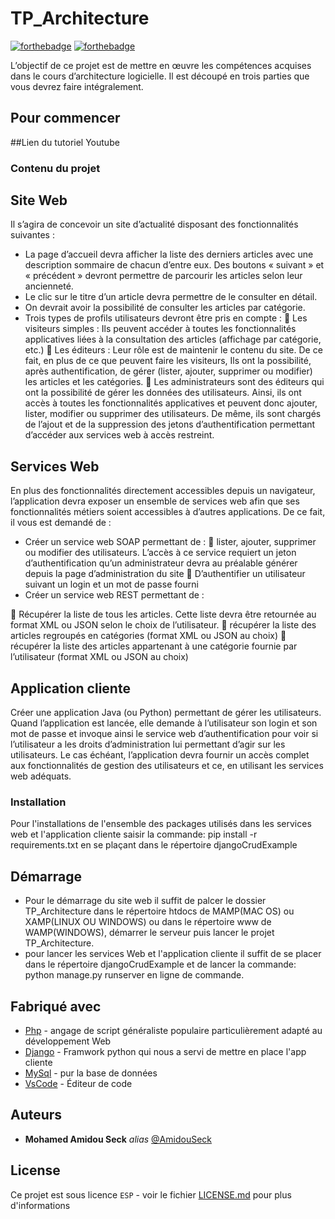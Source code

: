 # TP_Architecture

[![forthebadge](http://forthebadge.com/images/badges/built-with-love.svg)](http://forthebadge.com)  [![forthebadge](http://forthebadge.com/images/badges/powered-by-electricity.svg)](http://forthebadge.com)

L’objectif de ce projet est de mettre en œuvre les compétences acquises dans le cours d’architecture logicielle. Il est découpé en trois parties que vous devrez faire intégralement.

## Pour commencer
##Lien du tutoriel Youtube




### Contenu du projet


## Site Web
Il s’agira de concevoir un site d’actualité disposant des fonctionnalités suivantes :
- La page d’accueil devra afficher la liste des derniers articles avec une description sommaire de chacun d’entre eux. Des boutons « suivant » et « précédent » devront permettre de parcourir les articles selon leur ancienneté.
- Le clic sur le titre d’un article devra permettre de le consulter en détail.
- On devrait avoir la possibilité de consulter les articles par catégorie.
- Trois types de profils utilisateurs devront être pris en compte :
 Les visiteurs simples : Ils peuvent accéder à toutes les fonctionnalités applicatives liées à la consultation des articles (affichage par catégorie, etc.)
 Les éditeurs : Leur rôle est de maintenir le contenu du site. De ce fait, en plus de ce que peuvent faire les visiteurs, Ils ont la possibilité, après authentification, de gérer (lister, ajouter, supprimer ou modifier) les articles et les catégories.
 Les administrateurs sont des éditeurs qui ont la possibilité de gérer les données des utilisateurs. Ainsi, ils ont accès à toutes les fonctionnalités applicatives et peuvent donc ajouter, lister, modifier ou supprimer des utilisateurs. De même, ils sont chargés de l’ajout et de la suppression des jetons d’authentification permettant d’accéder aux services web à accès restreint.

## Services Web
En plus des fonctionnalités directement accessibles depuis un navigateur, l’application devra exposer un ensemble de services web afin que ses fonctionnalités métiers soient accessibles à d’autres applications. De ce fait, il vous est demandé de :
- Créer un service web SOAP permettant de :
 lister, ajouter, supprimer ou modifier des utilisateurs. L’accès à ce service requiert un
jeton d’authentification qu’un administrateur devra au préalable générer depuis la
page d’administration du site
 D’authentifier un utilisateur suivant un login et un mot de passe fourni
- Créer un service web REST permettant de :
     
 Récupérer la liste de tous les articles. Cette liste devra être retournée au format XML ou JSON selon le choix de l’utilisateur.
 récupérer la liste des articles regroupés en catégories (format XML ou JSON au choix)
 récupérer la liste des articles appartenant à une catégorie fournie par l’utilisateur
(format XML ou JSON au choix)


## Application cliente
Créer une application Java (ou Python) permettant de gérer les utilisateurs. Quand l’application est lancée, elle demande à l’utilisateur son login et son mot de passe et invoque ainsi le service web d’authentification pour voir si l’utilisateur a les droits d’administration lui permettant d’agir sur les utilisateurs. Le cas échéant, l’application devra fournir un accès complet aux fonctionnalités de gestion des utilisateurs et ce, en utilisant les services web adéquats.

### Installation

Pour l'installations de l'ensemble des packages utilisés dans les services web et l'application cliente saisir la commande:
pip install -r requirements.txt en se plaçant dans le répertoire djangoCrudExample

## Démarrage

- Pour le démarrage du site web il suffit de palcer le dossier TP_Architecture dans le répertoire htdocs de MAMP(MAC OS) ou XAMP(LINUX OU WINDOWS) ou dans le répertoire www de WAMP(WINDOWS), démarrer le serveur puis lancer le projet TP_Architecture.
- pour lancer les services Web et l'application cliente il suffit de se placer dans le répertoire djangoCrudExample et de lancer la commande: python manage.py runserver en ligne de commande.

## Fabriqué avec

* [Php](https://www.php.net/) - angage de script généraliste populaire particulièrement adapté au développement Web
* [Django](https://www.djangoproject.com/) - Framwork python qui nous a servi de mettre en place l'app cliente
* [MySql](https://www.mysql.com/fr/) - pur la base de données
* [VsCode](https://code.visualstudio.com/) - Éditeur de code


## Auteurs

* **Mohamed Amidou Seck** _alias_ [@AmidouSeck](https://github.com/AmidouSeck)

## License

Ce projet est sous licence ``ESP`` - voir le fichier [LICENSE.md](LICENSE.md) pour plus d'informations

